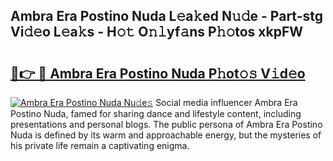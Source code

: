 ## Ambra Era Postino Nuda L𝚎a𝚔ed N𝚞𝚍e - Part-stg Vi𝚍𝚎o L𝚎a𝚔s - H𝚘𝚝 O𝚗𝚕yf𝚊ns P𝚑𝚘tos xkpFW

# <h2><a href="http://kfcvbq1.oniu.top/?m=Ambra+Era+Postino+Nuda">🔗👉 🔴 Ambra Era Postino Nuda P𝚑ot𝚘𝚜 V𝚒d𝚎o</a></h2>

[![Ambra Era Postino Nuda Nu𝚍e𝚜](https://i.imgur.com/0qMVB7G.gif)](http://kfcvbq1.oniu.top/?m=Ambra+Era+Postino+Nuda)
Social media influencer Ambra Era Postino Nuda, famed for sharing dance and lifestyle content, including presentations and personal blogs. The public persona of Ambra Era Postino Nuda is defined by its warm and approachable energy, but the mysteries of his private life remain a captivating enigma.  
